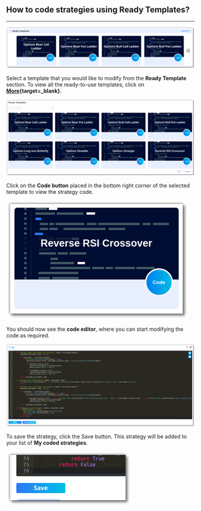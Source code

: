 ## How to code strategies using Ready Templates?

---

[![pythonbuild](imgs_v2/python_build_ready_templates.png "Click to Enlarge or Ctrl+Click to open in a new Tab")](imgs_v2/python_build_ready_templates.png)

Select a template that you would like to modify from the **Ready Template** section. To view all the ready-to-use templates, click on **[More](https://app.algobulls.com/pythonbuild/MyAllStrategy?query=eyJTdHJhdGVneVR5cGUiOiJSZWFkeVRlbXBsYXRlIiwiY3VycmVudFBhZ2UiOjEsInBhZ2VTaXplIjo4fQ%3D%3D){target=_blank}**.

[![pythonbuild](imgs_v2/python_build_all_ready_templates.png "Click to Enlarge or Ctrl+Click to open in a new Tab")](imgs_v2/python_build_all_ready_templates.png)

Click on the **Code button** placed in the bottom right corner of the selected template to view the strategy code.

[![pythonbuild](imgs_v2/python_build_selected_strategy.png "Click to Enlarge or Ctrl+Click to open in a new Tab")](imgs_v2/python_build_selected_strategy.png)

You should now see the **code editor**, where you can start modifying the code as required.

[![pythonbuild](imgs_v2/python_build_code_edit.png "Click to Enlarge or Ctrl+Click to open in a new Tab")](imgs_v2/python_build_code_edit.png)

To save the strategy, click the Save button. This strategy will be added to your list of **My coded strategies**.

[![pythonbuild](imgs_v2/python_build_save_strategy.png "Click to Enlarge or Ctrl+Click to open in a new Tab")](imgs_v2/python_build_save_strategy.png)
